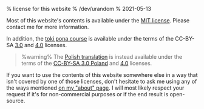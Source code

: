 % license for this website
% /dev/urandom
% 2021-05-13

Most of this website's contents is available under the [MIT
license](https://opensource.org/licenses/MIT). Please contact me for more
information.

In addition, the [toki pona course](tokipona/) is available
under the terms of the CC-BY-SA
[3.0](https://creativecommons.org/licenses/by-sa/3.0/) and
[4.0](https://creativecommons.org/licenses/by-sa/4.0/) licenses.

> %warning%
> The [Polish translation](tokipona/pl_index.html) is instead available under the terms of the [CC-BY-SA
> 3.0 Poland](https://creativecommons.org/licenses/by-sa/3.0/pl/) and
> [4.0](https://creativecommons.org/licenses/by-sa/4.0/) licenses.

If you want to use the contents of this website somewhere else in a way that
isn't covered by one of those licenses, don't hesitate
to ask me using any of the ways mentioned [on my "about"
page](about_me.html#contacts). I will most likely respect your request if it's
for non-commercial purposes or if the end result is open-source.
